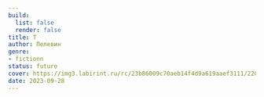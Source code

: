 ```yaml
---
build:
  list: false
  render: false
title: Т
author: Пелевин
genre:
- fictionn
status: future
cover: https://img3.labirint.ru/rc/23b86009c70aeb14f4d9a619aaef3111/220x340q80/books48/473157/cover.jpg?1686224151
date: 2023-09-28
---
```


